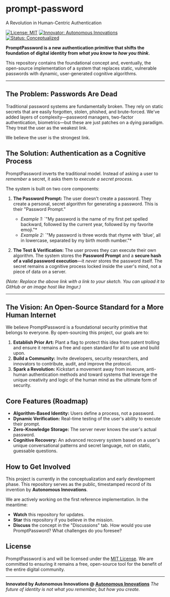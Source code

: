 # prompt-password

A Revolution in Human-Centric Authentication

[![License: MIT](https://img.shields.io/badge/License-MIT-blue.svg)](https://opensource.org/licenses/MIT)
[![Innovator: Autonomous Innovations](https://img.shields.io/badge/Innovator-Autonomous%20Innovations-brightgreen)](https://www.autonomousinnovations.co)
[![Status: Conceptualized](https://img.shields.io/badge/Status-Conceptualized-orange)]()

**PromptPassword is a new authentication primitive that shifts the foundation of digital identity from *what you know* to *how you think*.**

This repository contains the foundational concept and, eventually, the open-source implementation of a system that replaces static, vulnerable passwords with dynamic, user-generated cognitive algorithms.

---

## The Problem: Passwords Are Dead

Traditional password systems are fundamentally broken. They rely on static secrets that are easily forgotten, stolen, phished, and brute-forced. We've added layers of complexity—password managers, two-factor authentication, biometrics—but these are just patches on a dying paradigm. They treat the user as the weakest link.

We believe the user is the strongest link.

## The Solution: Authentication as a Cognitive Process

PromptPassword inverts the traditional model. Instead of asking a user to *remember* a secret, it asks them to *execute a secret process*.

The system is built on two core components:

1.  **The Password Prompt:** The user doesn't create a password. They create a personal, secret algorithm for generating a password. This is their "Password Prompt."
    *   *Example 1:* `"My password is the name of my first pet spelled backward, followed by the current year, followed by my favorite emoji."*
    *   *Example 2:* `"My password is three words that rhyme with 'blue', all in lowercase, separated by my birth month number."*

2.  **The Test & Verification:** The user proves they can execute their own algorithm. The system stores the **Password Prompt** and a **secure hash of a valid password execution**—it *never* stores the password itself. The secret remains a cognitive process locked inside the user's mind, not a piece of data on a server.

 
*(Note: Replace the above link with a link to your sketch. You can upload it to GitHub or an image host like Imgur.)*

---

## The Vision: An Open-Source Standard for a More Human Internet

We believe PromptPassword is a foundational security primitive that belongs to everyone. By open-sourcing this project, our goals are to:

1.  **Establish Prior Art:** Plant a flag to protect this idea from patent trolling and ensure it remains a free and open standard for all to use and build upon.
2.  **Build a Community:** Invite developers, security researchers, and innovators to contribute, audit, and improve the protocol.
3.  **Spark a Revolution:** Kickstart a movement away from insecure, anti-human authentication methods and toward systems that leverage the unique creativity and logic of the human mind as the ultimate form of security.

## Core Features (Roadmap)

*   **Algorithm-Based Identity:** Users define a process, not a password.
*   **Dynamic Verification:** Real-time testing of the user's ability to execute their prompt.
*   **Zero-Knowledge Storage:** The server never knows the user's actual password.
*   **Cognitive Recovery:** An advanced recovery system based on a user's unique conversational patterns and secret language, not on static, guessable questions.

## How to Get Involved

This project is currently in the conceptualization and early development phase. This repository serves as the public, timestamped record of its invention by **Autonomous Innovations**.

We are actively working on the first reference implementation. In the meantime:
*   **Watch** this repository for updates.
*   **Star** this repository if you believe in the mission.
*   **Discuss** the concept in the "Discussions" tab. How would you use PromptPassword? What challenges do you foresee?

## License

PromptPassword is and will be licensed under the [MIT License](LICENSE). We are committed to ensuring it remains a free, open-source tool for the benefit of the entire digital community.

---
**Innovated by Autonomous Innovations @ [Autonomous Innovations](https://www.autonomousinnovations.co)**
*The future of identity is not what you remember, but how you create.*
